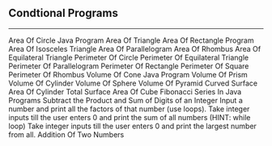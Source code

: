 ## Condtional Programs

-------------

Area Of Circle Java Program
Area Of Triangle
Area Of Rectangle Program
Area Of Isosceles Triangle
Area Of Parallelogram
Area Of Rhombus
Area Of Equilateral Triangle
Perimeter Of Circle
Perimeter Of Equilateral Triangle
Perimeter Of Parallelogram
Perimeter Of Rectangle
Perimeter Of Square
Perimeter Of Rhombus
Volume Of Cone Java Program
Volume Of Prism
Volume Of Cylinder
Volume Of Sphere
Volume Of Pyramid
Curved Surface Area Of Cylinder
Total Surface Area Of Cube
Fibonacci Series In Java Programs
Subtract the Product and Sum of Digits of an Integer
Input a number and print all the factors of that number (use loops).
Take integer inputs till the user enters 0 and print the sum of all numbers (HINT: while loop)
Take integer inputs till the user enters 0 and print the largest number from all.
Addition Of Two Numbers
